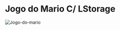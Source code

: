 # Jogo do Mario C/ LStorage

![Jogo-do-mario](https://github.com/matheuspedrosam/Projetos-JavaScript/assets/99772255/f2e22f53-838d-48ce-a37a-742880b9a569)
